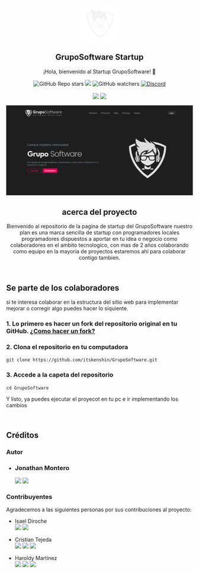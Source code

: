 <p align="center">
    <img width="100px" src="./assets/img/GrupoSoftware Logo.png" align="center" alt="Isael Diroche" />
    <h2 align="center">GrupoSoftware Startup</h2>
    <p align="center">¡Hola, bienvenido al Startup GrupoSoftware! 👋</p>
</p>

<p align="center">
    <img alt="GitHub Repo stars" src="https://img.shields.io/github/stars/itskenshin/GrupoSoftware">
    <img src="https://img.shields.io/github/forks/itskenshin/GrupoSoftware">
    <img alt="GitHub watchers" src="https://img.shields.io/github/watchers/itskenshin/GrupoSoftware">
    <a href="https://discord.gg/jrCJY2h6XR">
        <img alt="Discord"
            src="https://img.shields.io/discord/847910520086331432?logo=discord&logoColor=white&label=Discord&color=transparent">
    </a>
    <br>
    <br>    
    <img src="https://img.shields.io/badge/LinkedIn-%230077B5.svg?logo=linkedin&logoColor=white">
    <a src="https://t.me/+Rnl6Z53r9PxiMzNh">
        <img src="https://img.shields.io/badge/Telegram-%231DA1F2.svg?logo=telegram&logoColor=white">
    </a>
</p>

<img src="./assets/README/Captura de pantalla - Pagina Principal.png" alt="Captura de Pantalla">

<h2 align="center">acerca del proyecto </h2>
    <p align="center"> Bienvenido al repositorio de la pagina de startup del GrupoSoftware nuestro plan es una marca sencilla de startup con programadores locales programadores dispuestos a aportar en tu idea o negocio como colaboradores en el ambito tecnologico, con mas de 2 años colaborando como equipo en la mayoria de proyectos estaremos ahí para colaborar contigo tambien.</p>
</br>



## Se parte de los colaboradores
si te interesa colaborar en  la estructura del sitio web para implementar mejorar o corregir algo puedes hacer lo siquiente.

### 1. Lo primero es hacer un fork del repositorio original en tu GitHub. <a href="https://desarrolloweb.com/articulos/fork-git">¿Como hacer un fork?</a>
### 2. Clona el repositorio en tu computadora
```git
git clone https://github.com/itskenshin/GrupoSoftware.git
```
### 3. Accede a la capeta del repositorio
```git
cd GrupoSoftware
```

Y listo, ya puedes ejecutar el proyecot en tu pc e ir implementando los cambios

<br>

## Créditos

### Autor
* ### Jonathan Montero <br>
    <a href="https://github.com/itskenshin"><img src="https://img.shields.io/badge/Github-%231D0F00.svg?logo=github&logoColor=white"></a> <a href="https://www.instagram.com/jonathanm0404"><img src="https://img.shields.io/badge/Instagram-%231D0F95.svg?logo=instagram&logoColor=white"></a>
 
### Contribuyentes
Agradecemos a las siguientes personas por sus contribuciones al proyecto:

* Isael Diroche <br>
    <a href="https://github.com/itskenshin"><img src="https://img.shields.io/badge/Github-%231D0F00.svg?logo=github&logoColor=white"></a>
    <a href="https://www.instagram.com/_isael_diroche_"><img src="https://img.shields.io/badge/Instagram-%231D0F95.svg?logo=instagram&logoColor=white"></a>
 
* Cristian Tejeda <br>
    <a href="https://github.com/Tcriss"><img src="https://img.shields.io/badge/Github-%231D0F00.svg?logo=github&logoColor=white"></a>
    <a href="https://www.instagram.com/_tcriss_"><img src="https://img.shields.io/badge/Instagram-%231D0F95.svg?logo=instagram&logoColor=white"></a>
    <a href="https://www.linkedin.com/in/cristiant25"><img src="https://img.shields.io/badge/LinkedIn-%230077B5.svg?logo=linkedin&logoColor=white"></a>
 
* Haroldy Martinez <br>
    <a href="https://github.com/HaroldMart"><img src="https://img.shields.io/badge/Github-%231D0F00.svg?logo=github&logoColor=white"></a>
    <a href="https://www.instagram.com/harol098g"><img src="https://img.shields.io/badge/Instagram-%231D0F95.svg?logo=instagram&logoColor=white"></a>
    <a href="https://www.linkedin.com/in/haroldy-martinez/"><img src="https://img.shields.io/badge/LinkedIn-%230077B5.svg?logo=linkedin&logoColor=white"></a>
 